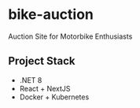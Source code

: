 # bike-auction
Auction Site for Motorbike Enthusiasts

## Project Stack
* .NET 8
* React + NextJS
* Docker + Kubernetes
